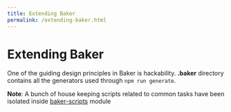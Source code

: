 ```yaml
---
title: Extending Baker
permalink: /extending-baker.html
---
```

# Extending Baker

One of the guiding design principles in Baker is hackability. **.baker** directory contains all the generators used through ```npm run generate```.

**Note**: A bunch of house keeping scripts related to common tasks have been isolated inside [baker-scripts](https://github.com/bakery/baker-scripts) module     
